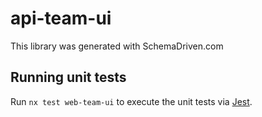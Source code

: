 
# api-team-ui

This library was generated with SchemaDriven.com

## Running unit tests

Run `nx test web-team-ui` to execute the unit tests via [Jest](https://jestjs.io).

